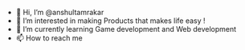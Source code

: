 - 👋 Hi, I’m @anshultamrakar
- 👀 I’m interested in making Products that makes life easy !
- 🌱 I’m currently learning Game development and Web development 
- 📫 How to reach me  

<!---
anshultamrakar/anshultamrakar is a ✨ special ✨ repository because its `README.md` (this file) appears on your GitHub profile.
You can click the Preview link to take a look at your changes.
--->
